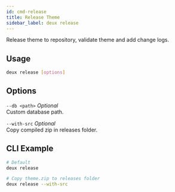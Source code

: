 ```yaml
---
id: cmd-release
title: Release Theme
sidebar_label: deux release
---
```


Release theme to repository, validate theme and add change logs.

## Usage
```bash
deux release [options]
```

## Options
`--db <path>` *Optional*  
Custom database path.

`--with-src` *Optional*  
Copy compiled zip in releases folder.

## CLI Example
```bash
# Default
deux release

# Copy theme.zip to releases folder
deux release --with-src
```
